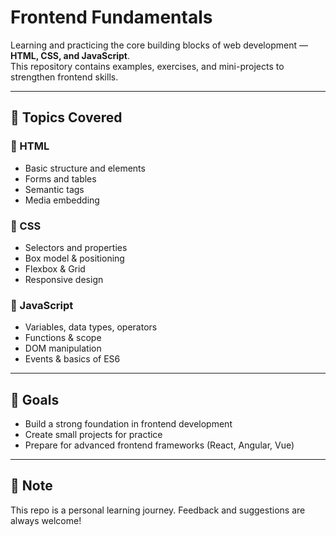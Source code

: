 # Frontend Fundamentals  

Learning and practicing the core building blocks of web development — **HTML, CSS, and JavaScript**.  
This repository contains examples, exercises, and mini-projects to strengthen frontend skills.  

---

## 📂 Topics Covered  

### 🔹 HTML
- Basic structure and elements  
- Forms and tables  
- Semantic tags  
- Media embedding  

### 🔹 CSS
- Selectors and properties  
- Box model & positioning  
- Flexbox & Grid  
- Responsive design  

### 🔹 JavaScript
- Variables, data types, operators  
- Functions & scope  
- DOM manipulation  
- Events & basics of ES6  

---

## 🚀 Goals
- Build a strong foundation in frontend development  
- Create small projects for practice  
- Prepare for advanced frontend frameworks (React, Angular, Vue)  

---

## 📌 Note
This repo is a personal learning journey. Feedback and suggestions are always welcome!  
